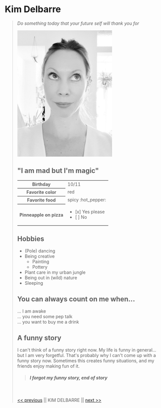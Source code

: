 <h1>Kim Delbarre</h1>

<blockquote>
	<p><em>Do something today that your future self will thank you for</em></p>

<img src="https://github.com/KimDelbarre/markdown-challenge/blob/master/BlightMe.jpg" width="300">

<h2>"I am mad but I'm magic"</h2>

<table>
  <tr>
    <th>Birthday</th>
    <td>10/11</td>
  </tr>
  <tr>
    <th>Favorite color</th>
    <td>red</td>
 </tr>
 <tr>
    <th>Favorite food</th>
    <td>spicy :hot_pepper:</td>

  </tr>
  <tr>
    <th>Pinneapple on pizza</th>
    <td><ul><li>[x] Yes please</li><li>[ ] No</li></ul>
  </tr>
</table>

<h2>Hobbies</h2>
<ul>
	<li>(Pole) dancing</li>
	<li>Being creative<ul><li>Painting</li><li>Pottery</li>
	</ul></li>
	<li>Plant care in my urban jungle</li>
	<li>Being out in (wild) nature </li>
	<li>Sleeping</p>
</ul>

<h2>You can always count on me when...</h2>
<p>... I am awake</br>
... you need some pep talk</br>
... you want to buy me a drink</p>

<h2>A funny story</h2>

<p>I can't think of a funny story right now. My life is funny in general... but I am very forgetful. That's probably why I can't come up with a funny story now. Sometimes this creates funny situations, and my friends enjoy making fun of it.</p>

> ##### **I forgot my funny story, end of story**
</br>

<a href="https://github.com/KarolinaDys/markdown-challenge"><< previous</a> || KIM DELBARRE || <a href="https://github.com/LisaBaetsle/markdown-challenge/blob/master/README.md">next >></a>

